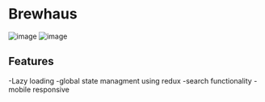 # Brewhaus
![image](https://user-images.githubusercontent.com/85895977/198131670-4a1c2774-438c-45fe-9591-cd7dc6555bed.png)
![image](https://user-images.githubusercontent.com/85895977/198131724-2561073c-54f6-4468-bdc7-a2c6fedde486.png)

## Features

-Lazy loading
-global state managment using redux
-search functionality
-mobile responsive
